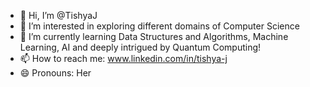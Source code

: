 - 👋 Hi, I’m @TishyaJ
- 👀 I’m interested in exploring different domains of Computer Science
- 🌱 I’m currently learning Data Structures and Algorithms, Machine Learning, AI and deeply intrigued by Quantum Computing!
- 📫 How to reach me: www.linkedin.com/in/tishya-j
- 😄 Pronouns: Her

<!---
TishyaJ/TishyaJ is a ✨ special ✨ repository because its `README.md` (this file) appears on your GitHub profile.
You can click the Preview link to take a look at your changes.
--->
